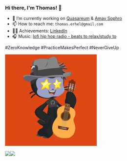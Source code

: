 ### Hi there, I'm Thomas! 👋

- 🔭 I’m currently working on [Quasareum](https://quasareum.com) & [Amav Sophro](https://amavsophro.com)
- 📫 How to reach me:  `thomas.erhel@gmail.com`
- 👨‍🎓 Achievements: [LinkedIn](https://www.linkedin.com/in/thomaserhel/)
- 🎧 Music: [lofi hip hop radio - beats to relax/study to](https://youtu.be/jfKfPfyJRdk)

#ZeroKnowledge
#PracticeMakesPerfect
#NeverGiveUp

![Ubuntocat](ubuntocat.gif)

<img align="left" src="https://github-readme-stats.vercel.app/api?username=ThomasErhel&count_private=true&line_height=21&show_icons=true&hide_border=true"/>
<img align="left" src="https://github-readme-stats.vercel.app/api/top-langs/?username=ThomasErhel&layout=compact&card_width=250&hide_border=true"/>
